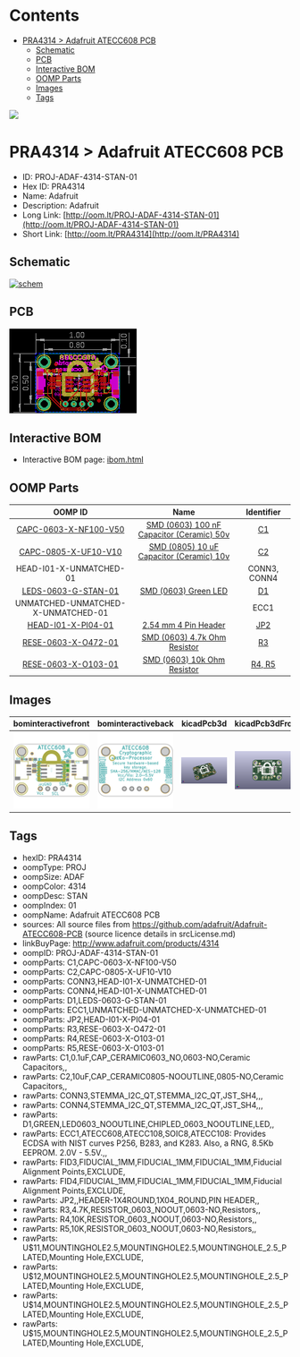 



Contents
========

* [PRA4314 > Adafruit ATECC608 PCB](#pra4314--adafruit-atecc608-pcb)
	* [Schematic](#schematic)
	* [PCB](#pcb)
	* [Interactive BOM](#interactive-bom)
	* [OOMP Parts](#oomp-parts)
	* [Images](#images)
	* [Tags](#tags)
  
![][im]
# PRA4314 > Adafruit ATECC608 PCB

- ID: PROJ-ADAF-4314-STAN-01
- Hex ID: PRA4314
- Name: Adafruit
- Description: Adafruit
- Long Link: [http://oom.lt/PROJ-ADAF-4314-STAN-01](http://oom.lt/PROJ-ADAF-4314-STAN-01)
- Short Link: [http://oom.lt/PRA4314](http://oom.lt/PRA4314)

## Schematic
  
[![schem](eagleSchemImage.png)](eagleSchemImage.png)
## PCB
  
[![pcb](eagleImage.png)](eagleImage.png)
## Interactive BOM

- Interactive BOM page: [ibom.html](https://htmlpreview.github.io/?https://github.com/oomlout/oomlout_OOMP_projects/blob/main/PROJ-ADAF-4314-STAN-01/kicad/bom/ibom.html)

## OOMP Parts
  

|OOMP ID|Name|Identifier|
| :---: | :---: | :---: |
|[CAPC-0603-X-NF100-V50](https://github.com/oomlout/oomlout_OOMP_parts/tree/main/CAPC-0603-X-NF100-V50/)|[SMD (0603) 100 nF Capacitor (Ceramic) 50v](https://github.com/oomlout/oomlout_OOMP_parts/tree/main/CAPC-0603-X-NF100-V50/)|[C1](https://github.com/oomlout/oomlout_OOMP_parts/tree/main/CAPC-0603-X-NF100-V50/)|
|[CAPC-0805-X-UF10-V10](https://github.com/oomlout/oomlout_OOMP_parts/tree/main/CAPC-0805-X-UF10-V10/)|[SMD (0805) 10 uF Capacitor (Ceramic) 10v](https://github.com/oomlout/oomlout_OOMP_parts/tree/main/CAPC-0805-X-UF10-V10/)|[C2](https://github.com/oomlout/oomlout_OOMP_parts/tree/main/CAPC-0805-X-UF10-V10/)|
|HEAD-I01-X-UNMATCHED-01||CONN3, CONN4|
|[LEDS-0603-G-STAN-01](https://github.com/oomlout/oomlout_OOMP_parts/tree/main/LEDS-0603-G-STAN-01/)|[SMD (0603) Green LED](https://github.com/oomlout/oomlout_OOMP_parts/tree/main/LEDS-0603-G-STAN-01/)|[D1](https://github.com/oomlout/oomlout_OOMP_parts/tree/main/LEDS-0603-G-STAN-01/)|
|UNMATCHED-UNMATCHED-X-UNMATCHED-01||ECC1|
|[HEAD-I01-X-PI04-01](https://github.com/oomlout/oomlout_OOMP_parts/tree/main/HEAD-I01-X-PI04-01/)|[2.54 mm 4 Pin Header](https://github.com/oomlout/oomlout_OOMP_parts/tree/main/HEAD-I01-X-PI04-01/)|[JP2](https://github.com/oomlout/oomlout_OOMP_parts/tree/main/HEAD-I01-X-PI04-01/)|
|[RESE-0603-X-O472-01](https://github.com/oomlout/oomlout_OOMP_parts/tree/main/RESE-0603-X-O472-01/)|[SMD (0603) 4.7k Ohm Resistor](https://github.com/oomlout/oomlout_OOMP_parts/tree/main/RESE-0603-X-O472-01/)|[R3](https://github.com/oomlout/oomlout_OOMP_parts/tree/main/RESE-0603-X-O472-01/)|
|[RESE-0603-X-O103-01](https://github.com/oomlout/oomlout_OOMP_parts/tree/main/RESE-0603-X-O103-01/)|[SMD (0603) 10k Ohm Resistor](https://github.com/oomlout/oomlout_OOMP_parts/tree/main/RESE-0603-X-O103-01/)|[R4, R5](https://github.com/oomlout/oomlout_OOMP_parts/tree/main/RESE-0603-X-O103-01/)|

## Images
  
  

|bominteractivefront|bominteractiveback|kicadPcb3d|kicadPcb3dFront|kicadPcb3dBack|eagleImage|eagleSchemImage|pcbdraw|pcbdrawback|
| :---: | :---: | :---: | :---: | :---: | :---: | :---: | :---: | :---: |
|[![bominteractivefront](bomFront_140.png)](bomFront.png)|[![bominteractiveback](bomBack_140.png)](bomBack.png)|[![kicadPcb3d](kicadPcb3d_140.png)](kicadPcb3d.png)|[![kicadPcb3dFront](kicadPcb3dFront_140.png)](kicadPcb3dFront.png)|[![kicadPcb3dBack](kicadPcb3dBack_140.png)](kicadPcb3dBack.png)|[![eagleImage](eagleImage_140.png)](eagleImage.png)|[![eagleSchemImage](eagleSchemImage_140.png)](eagleSchemImage.png)|[![pcbdraw](pcbdraw_140.png)](pcbdraw.png)|[![pcbdrawback](pcbdrawBack_140.png)](pcbdrawBack.png)|

## Tags

- hexID: PRA4314
- oompType: PROJ
- oompSize: ADAF
- oompColor: 4314
- oompDesc: STAN
- oompIndex: 01
- oompName: Adafruit ATECC608 PCB
- sources: All source files from https://github.com/adafruit/Adafruit-ATECC608-PCB (source licence details in srcLicense.md)
- linkBuyPage: http://www.adafruit.com/products/4314
- oompID: PROJ-ADAF-4314-STAN-01
- oompParts: C1,CAPC-0603-X-NF100-V50
- oompParts: C2,CAPC-0805-X-UF10-V10
- oompParts: CONN3,HEAD-I01-X-UNMATCHED-01
- oompParts: CONN4,HEAD-I01-X-UNMATCHED-01
- oompParts: D1,LEDS-0603-G-STAN-01
- oompParts: ECC1,UNMATCHED-UNMATCHED-X-UNMATCHED-01
- oompParts: JP2,HEAD-I01-X-PI04-01
- oompParts: R3,RESE-0603-X-O472-01
- oompParts: R4,RESE-0603-X-O103-01
- oompParts: R5,RESE-0603-X-O103-01
- rawParts: C1,0.1uF,CAP_CERAMIC0603_NO,0603-NO,Ceramic Capacitors,,
- rawParts: C2,10uF,CAP_CERAMIC0805-NOOUTLINE,0805-NO,Ceramic Capacitors,,
- rawParts: CONN3,STEMMA_I2C_QT,STEMMA_I2C_QT,JST_SH4,,,
- rawParts: CONN4,STEMMA_I2C_QT,STEMMA_I2C_QT,JST_SH4,,,
- rawParts: D1,GREEN,LED0603_NOOUTLINE,CHIPLED_0603_NOOUTLINE,LED,,
- rawParts: ECC1,ATECC608,ATECC108,SOIC8,ATECC108: Provides ECDSA with NIST curves P256, B283, and K283.  Also, a RNG, 8.5Kb EEPROM.  2.0V - 5.5V.,,
- rawParts: FID3,FIDUCIAL_1MM,FIDUCIAL_1MM,FIDUCIAL_1MM,Fiducial Alignment Points,EXCLUDE,
- rawParts: FID4,FIDUCIAL_1MM,FIDUCIAL_1MM,FIDUCIAL_1MM,Fiducial Alignment Points,EXCLUDE,
- rawParts: JP2,,HEADER-1X4ROUND,1X04_ROUND,PIN HEADER,,
- rawParts: R3,4.7K,RESISTOR_0603_NOOUT,0603-NO,Resistors,,
- rawParts: R4,10K,RESISTOR_0603_NOOUT,0603-NO,Resistors,,
- rawParts: R5,10K,RESISTOR_0603_NOOUT,0603-NO,Resistors,,
- rawParts: U$11,MOUNTINGHOLE2.5,MOUNTINGHOLE2.5,MOUNTINGHOLE_2.5_PLATED,Mounting Hole,EXCLUDE,
- rawParts: U$12,MOUNTINGHOLE2.5,MOUNTINGHOLE2.5,MOUNTINGHOLE_2.5_PLATED,Mounting Hole,EXCLUDE,
- rawParts: U$14,MOUNTINGHOLE2.5,MOUNTINGHOLE2.5,MOUNTINGHOLE_2.5_PLATED,Mounting Hole,EXCLUDE,
- rawParts: U$15,MOUNTINGHOLE2.5,MOUNTINGHOLE2.5,MOUNTINGHOLE_2.5_PLATED,Mounting Hole,EXCLUDE,



[im]: kicadPcb3d_450.png
